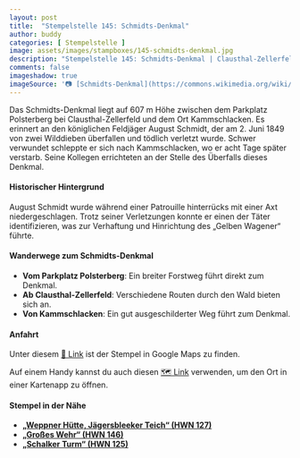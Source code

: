```yaml
---
layout: post
title:  "Stempelstelle 145: Schmidts-Denkmal"
author: buddy
categories: [ Stempelstelle ]
image: assets/images/stampboxes/145-schmidts-denkmal.jpg
description: "Stempelstelle 145: Schmidts-Denkmal | Clausthal-Zellerfeld"
comments: false
imageshadow: true
imageSource: '📷 [Schmidts-Denkmal](https://commons.wikimedia.org/wiki/File:Schmidts-Denkmal.jpg) von <a href="//commons.wikimedia.org/wiki/User:B.Thomas95" title="User:B.Thomas95">Thomas Binder</a> unter Lizenz [CC BY-SA 4.0](https://creativecommons.org/licenses/by-sa/4.0)'
---
```


Das Schmidts-Denkmal liegt auf 607 m Höhe zwischen dem Parkplatz Polsterberg bei Clausthal-Zellerfeld und dem Ort Kammschlacken. Es erinnert an den königlichen Feldjäger August Schmidt, der am 2. Juni 1849 von zwei Wilddieben überfallen und tödlich verletzt wurde. Schwer verwundet schleppte er sich nach Kammschlacken, wo er acht Tage später verstarb. Seine Kollegen errichteten an der Stelle des Überfalls dieses Denkmal. 

#### Historischer Hintergrund

August Schmidt wurde während einer Patrouille hinterrücks mit einer Axt niedergeschlagen. Trotz seiner Verletzungen konnte er einen der Täter identifizieren, was zur Verhaftung und Hinrichtung des „Gelben Wagener“ führte. 

#### Wanderwege zum Schmidts-Denkmal

- **Vom Parkplatz Polsterberg**: Ein breiter Forstweg führt direkt zum Denkmal. 
- **Ab Clausthal-Zellerfeld**: Verschiedene Routen durch den Wald bieten sich an.
- **Von Kammschlacken**: Ein gut ausgeschilderter Weg führt zum Denkmal.

#### Anfahrt

Unter diesem [📍 Link](https://www.google.com/maps/dir/?api=1&origin=&destination=51.77710%2C%2010.38783) ist der Stempel in Google Maps zu finden.

<div class="android-only">
  Auf einem Handy kannst du auch diesen 
  <a href="geo:51.77710,10.38783">🗺️ Link</a> 
  verwenden, um den Ort in einer Kartenapp zu öffnen.
  <p></p>
</div>

#### Stempel in der Nähe

- [**„Weppner Hütte, Jägersbleeker Teich“ (HWN 127)**](/stempelstelle-127-weppner-huette-jaegersbleeker-teich-jaegersbleeker-teich)
- [**„Großes Wehr“ (HWN 146)**](/stempelstelle-146-grosses-wehr)
- [**„Schalker Turm“ (HWN 125)**](/stempelstelle-125-schalker-turm)
